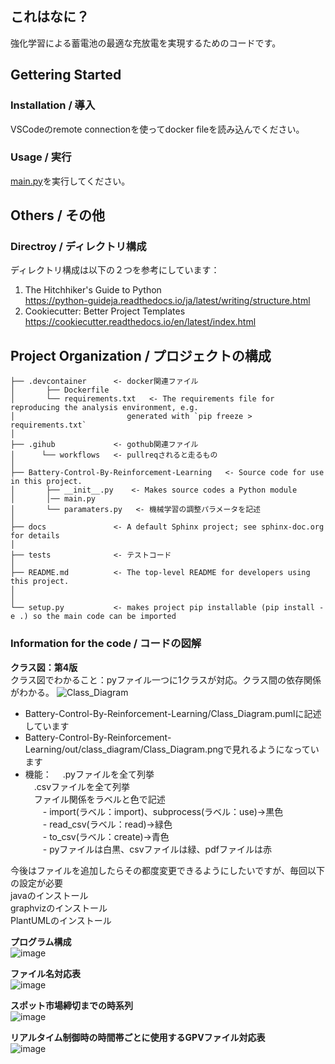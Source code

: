 ## これはなに？
強化学習による蓄電池の最適な充放電を実現するためのコードです。  

## Gettering Started
### Installation / 導入
VSCodeのremote connectionを使ってdocker fileを読み込んでください。  

### Usage / 実行
[main.py](/Battery-Control-By-Reinforcement-Learning/main.py)を実行してください。  

## Others / その他
### Directroy / ディレクトリ構成
ディレクトリ構成は以下の２つを参考にしています：
1. The Hitchhiker's Guide to Python    
https://python-guideja.readthedocs.io/ja/latest/writing/structure.html    
2. Cookiecutter: Better Project Templates  
https://cookiecutter.readthedocs.io/en/latest/index.html  


Project Organization / プロジェクトの構成  
------------  
    ├── .devcontainer      <- docker関連ファイル
    │       ├── Dockerfile
    │       └── requirements.txt   <- The requirements file for reproducing the analysis environment, e.g.
    │                         generated with `pip freeze > requirements.txt`
    │
    ├── .gihub             <- gothub関連ファイル
    │      └── workflows   <- pullreqされると走るもの
    │
    ├── Battery-Control-By-Reinforcement-Learning   <- Source code for use in this project.
    │       ├── __init__.py    <- Makes source codes a Python module
    │       │── main.py
    │       └── paramaters.py   <- 機械学習の調整パラメータを記述
    │
    ├── docs               <- A default Sphinx project; see sphinx-doc.org for details
    │
    ├── tests              <- テストコード
    │
    ├── README.md          <- The top-level README for developers using this project.
    │
    │
    └── setup.py           <- makes project pip installable (pip install -e .) so the main code can be imported
    

### Information for the code / コードの図解

**クラス図：第4版**  
クラス図でわかること：pyファイル一つに1クラスが対応。クラス間の依存関係がわかる。
![Class_Diagram](https://github.com/SmartGridLab/battery-control-by-reinforcement-learning/assets/43132698/a31ae2c7-c4e2-4a38-b5e8-99effb74261f)

- Battery-Control-By-Reinforcement-Learning/Class_Diagram.pumlに記述しています
- Battery-Control-By-Reinforcement-Learning/out/class_diagram/Class_Diagram.pngで見れるようになっています
- 機能：
　.pyファイルを全て列挙  
　.csvファイルを全て列挙  
　ファイル関係をラベルと色で記述  
　　- import(ラベル：import)、subprocess(ラベル：use)→黒色  
　　- read_csv(ラベル：read)→緑色  
　　- to_csv(ラベル：create)→青色  
　　- pyファイルは白黒、csvファイルは緑、pdfファイルは赤  

今後はファイルを追加したらその都度変更できるようにしたいですが、毎回以下の設定が必要      
 javaのインストール  
 graphvizのインストール  
 PlantUMLのインストール  

**プログラム構成**  
![image](https://github.com/Takuya510634/Battery-Control-by-Reinforcement-Learning-1/assets/105347514/d9158e4d-da82-469f-afc9-2c56ad89a311)

**ファイル名対応表**  
![image](https://github.com/Takuya510634/Battery-Control-by-Reinforcement-Learning-1/assets/105347514/973445c6-0a90-44ee-b8ce-6ee51c32daae)

**スポット市場締切までの時系列**  
![image](https://github.com/Takuya510634/Battery-Control-by-Reinforcement-Learning-1/assets/105347514/9c10e329-46ea-4e74-b875-e27ef819efff)

**リアルタイム制御時の時間帯ごとに使用するGPVファイル対応表**  
![image](https://github.com/Takuya510634/Battery-Control-by-Reinforcement-Learning-1/assets/105347514/19ef0bce-2628-477c-8490-72c2d2f1248d)




